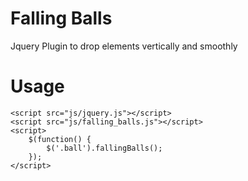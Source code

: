 Falling Balls
=============

Jquery Plugin to drop elements vertically and smoothly


Usage
=====

    <script src="js/jquery.js"></script>
    <script src="js/falling_balls.js"></script>
    <script>
        $(function() {
            $('.ball').fallingBalls();
        });
    </script>

